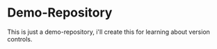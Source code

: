 # Demo-Repository
This is just a demo-repository, i'll create this for learning about version controls.
